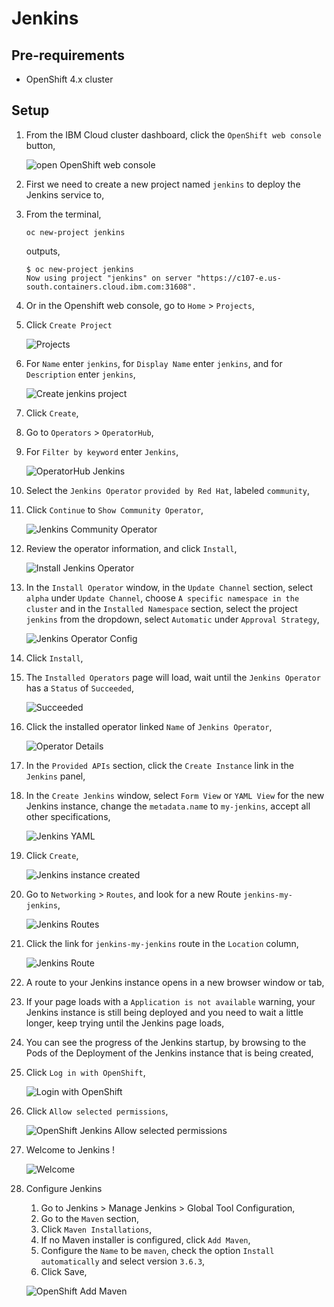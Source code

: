 # Jenkins

## Pre-requirements

* OpenShift 4.x cluster

## Setup

1. From the IBM Cloud cluster dashboard, click the `OpenShift web console` button,

    ![open OpenShift web console](images/jenkins/openshift-web-console-button.png)

1. First we need to create a new project named `jenkins` to deploy the Jenkins service to,

1. From the terminal,

    ```console
    oc new-project jenkins
    ```

    outputs,

    ```console
    $ oc new-project jenkins
    Now using project "jenkins" on server "https://c107-e.us-south.containers.cloud.ibm.com:31608".
    ```

1. Or in the Openshift web console, go to `Home` > `Projects`,
1. Click `Create Project`

    ![Projects](images/jenkins/projects.png)

1. For `Name` enter `jenkins`, for `Display Name` enter `jenkins`, and for `Description` enter `jenkins`,

    ![Create jenkins project](images/jenkins/jenkins-project.png)

1. Click `Create`,
1. Go to `Operators` > `OperatorHub`,
1. For `Filter by keyword` enter `Jenkins`,

    ![OperatorHub Jenkins](images/jenkins/operatorhub-jenkins.png)

1. Select the `Jenkins Operator` `provided by Red Hat`, labeled `community`,
1. Click `Continue` to `Show Community Operator`,

    ![Jenkins Community Operator](images/jenkins/show-community-operator.png)

1. Review the operator information, and click `Install`,

    ![Install Jenkins Operator](images/jenkins/install-jenkins-operator.png)

1. In the `Install Operator` window, in the `Update Channel` section, select `alpha` under `Update Channel`, choose `A specific namespace in the cluster` and in the `Installed Namespace` section, select the project `jenkins` from the dropdown, select `Automatic` under `Approval Strategy`,

    ![Jenkins Operator Config](images/jenkins/jenkins-operator-config.png)

1. Click `Install`,
1. The `Installed Operators` page will load, wait until the `Jenkins Operator` has a `Status` of `Succeeded`,

    ![Succeeded](images/jenkins/installed-operator-succeeded.png)

1. Click the installed operator linked `Name` of `Jenkins Operator`,

    ![Operator Details](images/jenkins/jenkins-operator-details.png)

1. In the `Provided APIs` section, click the `Create Instance` link in the `Jenkins` panel,
1. In the `Create Jenkins` window, select `Form View` or `YAML View` for the new Jenkins instance, change the `metadata.name` to `my-jenkins`, accept all other specifications,

    ![Jenkins YAML](images/jenkins/jenkins-yaml.png)

1. Click `Create`,

    ![Jenkins instance created](images/jenkins/jenkins-instance-created.png)

1. Go to `Networking` > `Routes`, and look for a new Route `jenkins-my-jenkins`,

    ![Jenkins Routes](images/jenkins/jenkins-route.png)

1. Click the link for `jenkins-my-jenkins` route in the `Location` column,

    ![Jenkins Route](images/jenkins/jenkins-route.png)

1. A route to your Jenkins instance opens in a new browser window or tab,
1. If your page loads with a `Application is not available` warning, your Jenkins instance is still being deployed and you need to wait a little longer, keep trying until the Jenkins page loads,
1. You can see the progress of the Jenkins startup, by browsing to the Pods of the Deployment of the Jenkins instance that is being created,
1. Click `Log in with OpenShift`,

    ![Login with OpenShift](images/jenkins/login-with-openshift.png)

1. Click `Allow selected permissions`,

    ![OpenShift Jenkins Allow selected permissions](images/jenkins/jenkins-login-set-permissions.png)

1. Welcome to Jenkins !

    ![Welcome](images/jenkins/welcome-to-jenkins.png)

1. Configure Jenkins
    1. Go to Jenkins > Manage Jenkins > Global Tool Configuration,
    1. Go to the `Maven` section,
    1. Click `Maven Installations`,
    1. If no Maven installer is configured, click `Add Maven`,
    1. Configure the `Name` to be `maven`, check the option `Install automatically` and select version `3.6.3`,
    1. Click Save,

    ![OpenShift Add Maven](images/jenkins/jenkins-add-maven.png)
